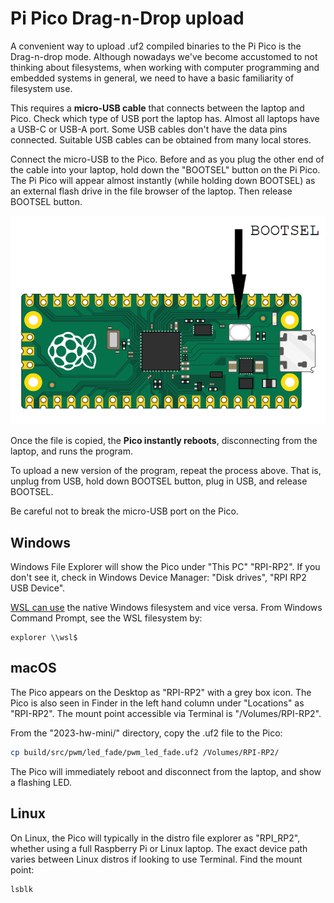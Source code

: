 # Pi Pico Drag-n-Drop upload

A convenient way to upload .uf2 compiled binaries to the Pi Pico is the Drag-n-drop mode.
Although nowadays we've become accustomed to not thinking about filesystems, when working with computer programming and embedded systems in general, we need to have a basic familiarity of filesystem use.

This requires a **micro-USB cable** that connects between the laptop and Pico.
Check which type of USB port the laptop has.
Almost all laptops have a USB-C or USB-A port.
Some USB cables don't have the data pins connected.
Suitable USB cables can be obtained from many local stores.

Connect the micro-USB to the Pico.
Before and as you plug the other end of the cable into your laptop, hold down the "BOOTSEL" button on the Pi Pico.
The Pi Pico will appear almost instantly (while holding down BOOTSEL) as an external flash drive in the file browser of the laptop.
Then release BOOTSEL button.

![bootsel switch](./bootsel.png)

Once the file is copied, the **Pico instantly reboots**, disconnecting from the laptop, and runs the program.

To upload a new version of the program, repeat the process above.
That is, unplug from USB, hold down BOOTSEL button, plug in USB, and release BOOTSEL.

Be careful not to break the micro-USB port on the Pico.

## Windows

Windows File Explorer will show the Pico under "This PC" "RPI-RP2".
If you don't see it, check in Windows Device Manager: "Disk drives", "RPI RP2 USB Device".

[WSL can use](https://docs.microsoft.com/en-us/windows/wsl/filesystems)
the native Windows filesystem and vice versa.
From Windows Command Prompt, see the WSL filesystem by:

```pwsh
explorer \\wsl$
```

## macOS

The Pico appears on the Desktop as "RPI-RP2" with a grey box icon.
The Pico is also seen in Finder in the left hand column under "Locations" as "RPI-RP2".
The mount point accessible via Terminal is "/Volumes/RPI-RP2".

From the "2023-hw-mini/" directory, copy the .uf2 file to the Pico:

```sh
cp build/src/pwm/led_fade/pwm_led_fade.uf2 /Volumes/RPI-RP2/
```

The Pico will immediately reboot and disconnect from the laptop, and show a flashing LED.

## Linux

On Linux, the Pico will typically in the distro file explorer as "RPI_RP2", whether using a full Raspberry Pi or Linux laptop.
The exact device path varies between Linux distros if looking to use Terminal.
Find the mount point:

```sh
lsblk
```

